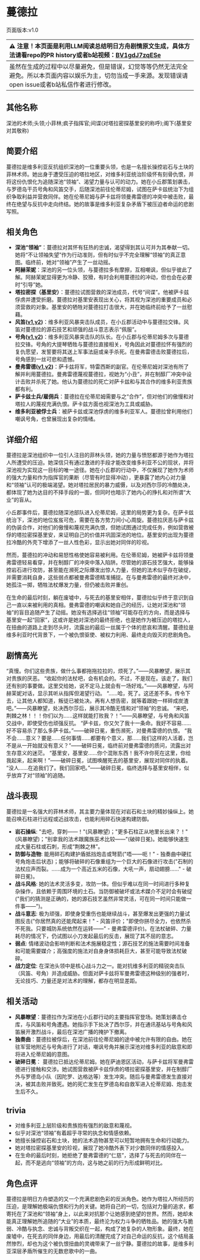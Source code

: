 # 蔓德拉
页面版本:v1.0
 

| :warning: 注意！本页面是利用LLM阅读总结明日方舟剧情原文生成，具体方法请看repo的PR history或者b站视频：[BV1gdJ7zqESe](https://www.bilibili.com/video/BV1gdJ7zqESe/)         |
|:----------------------------|
| 虽然在生成的过程中以尽量避免，但是错误，幻觉等等仍然无法完全避免。所以本页面内容以娱乐为主，切勿当成一手来源。发现错误请open issue或者b站私信作者进行修改。|



## 其他名称
深池的术师;头领;小菲林;疯子指挥官;间谍(对塔拉密探基里安的称呼);阁下(基里安对其敬称)
## 简要介绍
蔓德拉是维多利亚反抗组织深池的一位重要头领，也是一名擅长操控岩石与土块的菲林术师。她出身于遭受压迫的塔拉地区，对维多利亚统治阶级怀有刻骨仇恨，并将这份仇恨化为追随深池“领袖”、渴望力量与认可的动力。她在小丘郡策划袭击，与罗德岛干员号角和风笛交手，后随深池前往伦蒂尼姆，试图在萨卡兹统治下为组织争取利益并营救同伴。她在伦蒂尼姆与萨卡兹将领曼弗雷德的冲突中被击败，最终在绝望与反抗中走向终结。她的故事是维多利亚复杂矛盾下被压迫者命运的悲剧写照。
## 相关角色
-   **深池“领袖”**：蔓德拉对其怀有狂热的忠诚，渴望得到其认可并为其奉献一切。她将“不让领袖失望”作为行动准则，但有时似乎不完全理解“领袖”的真正意图。临终前，她对“领袖”产生了一丝动摇。
-   **阿赫茉妮**：深池的另一位头领，与蔓德拉多有摩擦，互相嘲讽，但似乎彼此了解。阿赫茉妮显得更为冷静、狡猾，有时会利用蔓德拉的冲动，但也会在必要时“引导”她。
-   **塔拉密探（基里安）**：蔓德拉试图营救的深池成员，代号“间谍”。他被萨卡兹俘虏并遭受折磨。蔓德拉对基里安表现出关心，将其视为深池的重要成员和必须营救的对象。基里安的牺牲对蔓德拉打击很大，并在她临终前给予了一丝慰藉。
-   **风笛([v1](char_222_bpipe.md),[v2](../char_v3/char_222_bpipe.md))**：维多利亚风暴突击队成员，在小丘郡活动中与蔓德拉交锋。风笛对蔓德拉的源石技艺和顽强的战斗意志表示“佩服”。
-   **号角([v1](char_4039_horn.md),[v2](../char_v3/char_4039_horn.md))**：维多利亚风暴突击队的队长。在小丘郡与伦蒂尼姆多次与蔓德拉交锋。号角的大提琴牺牲与蔓德拉直接相关，号角因此对蔓德拉怀有强烈的复仇愿望，发誓要将其送上军事法庭或亲手杀死。在曼弗雷德击败蔓德拉后，号角感到一丝可悲和遗憾。
-   **曼弗雷德([v1](extended_char_man_fu_lei_de.md),[v2](../char_v3/extended_char_man_fu_lei_de.md))**：萨卡兹将军，特雷西斯的副官。在伦蒂尼姆对深池有所了解并利用蔓德拉。曼弗雷德蔑视蔓德拉，视她为“小丑”，并在制醇厂冲突中设计击败并杀死了她。他认为蔓德拉的死亡对萨卡兹和与其合作的维多利亚贵族都有利。
-   **萨卡兹士兵/雇佣兵**：蔓德拉在伦蒂尼姆需要与之“合作”，但对他们的傲慢和对塔拉人的蔑视充满仇恨。萨卡兹方面也视深池为工具或威胁。
-   **维多利亚被俘士兵**：被萨卡兹或深池俘虏的维多利亚军人。蔓德拉曾利用他们嘲讽号角，也曾展现出复杂的情绪。
## 详细介绍
蔓德拉是深池组织中一位引人注目的菲林头领，她的力量与愤怒都源于她作为塔拉人所遭受的压迫。她深信只有通过激进的手段才能改变维多利亚不公的现状，并将深池视为实现这一目标的唯一途径。她在小丘郡的行动中，不仅展现了她作为术师的强大力量和作为指挥官的果断（尽管有时显得冲动），更暴露了她内心对力量和“领袖”认可的极端渴望。她对塔拉居民的暴力威慑，以及对西尔莎的冷酷处决，都体现了她为达目的不择手段的一面，但同时也暗示了她内心的挣扎和对所谓“大业”的盲从。

小丘郡事件后，蔓德拉随深池部队进入伦蒂尼姆，这里的局势更为复杂。在萨卡兹统治下，深池的地位岌岌可危，需要在各方势力间小心周旋。蔓德拉厌恶与萨卡兹的伪装合作，对他们的傲慢和蔑视充满仇恨，但她试图通过完成任务，例如营救被俘的塔拉密探基里安，来证明自己的价值并巩固深池的地位。基里安的出现为蔓德拉冷酷的外壳下增添了一丝人性色彩，显示出她对同伴的珍视。

然而，蔓德拉的冲动和易怒性格使她容易被利用。在伦蒂尼姆，她被萨卡兹将领曼弗雷德轻易看穿，并在制醇厂的冲突中落入陷阱。尽管她的源石技艺强大，能够操控岩石进行攻防，甚至能在濒死之际爆发出惊人力量，但她的法术似乎存在破绽，并需要消耗自身，这些弱点都被曼弗雷德精准捕捉。在与曼弗雷德的最终对决中，她孤注一掷，牺牲法杖爆发力量，但仍被击败并重创。

在生命的最后时刻，躺在废墟中，与死去的基里安相伴，蔓德拉似乎终于意识到自己一直以来被利用的真相。曼弗雷德的嘲讽和她自己的经历，让她对深池和“领袖”的盲目追随产生了动摇。她没有选择逃往“领袖”可能存在的方向，而是选择与基里安一起“回家”，这或许是她对深池的最终拒绝，也是她作为被压迫的塔拉人，在扭曲的道路上走到尽头时，流露出的最后一丝属于个体的悲哀和清醒。蔓德拉是维多利亚时代背景下，一个被仇恨驱使、被权力利用、最终走向毁灭的悲剧角色。
## 剧情高光
“真慢。你们这些贵族，做什么事都拖拖拉拉的，烦死了。”——风暴瞭望，展示其对贵族的厌恶。
“收起你的法杖吧，会有机会的。不过，不是现在。该走了，我们还有别的事要做。这里交给她，说不定马上就会有一场好戏。”——风暴瞭望，与阿赫茉妮对话，显示其听从指挥但渴望行动。
“......哈，死了。这还差不多。传令下去，让其他人都知道，叛徒已被处决。再有人想告密，就等着跟她一样碎成炭渣吧。”——风暴瞭望，处决西尔莎后，展示其冷酷无情和对“领袖”的忠诚。
“来吧，荆棘之林！！！你们以为......这样就能打败我？！”——风暴瞭望，与号角和风笛交战中，即使受伤也顽强反抗。
“萨卡兹，你又欠了我十一条命。我好不容易......好不容易杀了那么多萨卡兹。”——破碎日冕，重伤濒死，对曼弗雷德的仇恨。
“我不会......意义？要是......任何事情......都要有个意义，那......我们这样的人活着，岂不是从一开始就没有意义？”——破碎日冕，临终前对曼弗雷德的质问，流露出对生存意义的迷茫。
“基里安，基里安......你个混账东西！我不许你死在这里，你给我起来，起来啊！”——破碎日冕，试图唤醒死去的基里安，展现对同伴的执着。
“没人......在追我们了。我们回家吧。”——破碎日冕，临终选择与基里安相伴，似乎放弃了对“领袖”的追随。
## 战斗表现
蔓德拉是一名强大的菲林术师，其主要力量体现在对岩石和土块的精妙操纵上。她能召唤石柱进行远程或近战攻击，也能利用碎石快速构建防御。
*   **岩石操纵**: "去吧，穿刺——！"(风暴瞭望)；"更多石柱正从地里长出来？！"(风暴瞭望)；"别拿我的法术跟魔族巫术比较——"(破碎日冕)。她能够快速生成大量石柱或石刺，形成“荆棘之林”。
*   **防御与造物**: 能用碎石构建护盾抵挡炮击或弩箭("唔——呃！" - 独奏曲中硬扛号角炮击后状态)；能够将破碎的石像重组为一个巨大的石像进行攻击("石制的法杖应声而裂。......成为一个高近五米的石像，大吼一声，扇动翅膀......" - 破碎日冕)。
*   **战斗风格**: 她的法术灵活多变，攻防一体。但似乎难以在同一时间进行多种复杂操作，且依赖于周围环境的土石。当防御被破坏或法术媒介不足时会有破绽("我们的猜测是正确的，她的源石技艺虽然非常灵活，可在同一时间只能做一件事——")。
*   **战斗意志**: 极为顽强，即使身受重伤也能继续战斗，甚至爆发出更强的力量试图反击("你居然真的还能爬起来！" - 风笛评价；"即使你拼尽全力，也依然杀不死我。只要城防系统依然在运转——" - 曼弗雷德评价)。在法杖破碎、力量耗尽的情况下，仍试图以小刀发起最后的反击，展现了其不屈的意志。
*   **弱点**: 情绪波动会影响判断和法术施展稳定性；源石技艺的施法需要时间准备和可能需要媒介；高强度的施法对自身身体损耗巨大，甚至可能导致法杖破碎。
*   **战力定位**: 在深池头领中是核心战斗力之一。能对抗维多利亚的精锐突击队（风笛、号角）并造成威胁。但面对萨卡兹将军曼弗雷德这种级别的强者时，无论技巧、力量还是对法术的理解，都存在明显差距。
## 相关活动
-   **风暴瞭望**：蔓德拉作为深池在小丘郡行动的主要指挥官登场。她策划袭击仓库，与风笛和号角遭遇。她指示手下处决了西尔莎，并在通讯基站与号角和风笛展开激烈战斗，最后在深池广播的掩护下撤离。
-   **独奏曲**：蔓德拉被俘后，在深池前往伦蒂尼姆的途中被允许有限的自由。她在驻军营地附近与号角进行了对话，嘲讽号角并展示深池对维多利亚的敌意和即将进入伦蒂尼姆的意图。
-   **破碎日冕**： 蔓德拉已抵达伦蒂尼姆。她在萨迪恩区活动，与萨卡兹将军曼弗雷德进行接触和交涉。她试图营救被萨卡兹俘虏的塔拉密探基里安，并在制醇厂外与罗德岛小队（因陀罗、达格达等）发生冲突。随后与曼弗雷德发生直接对决，被其击败并致死。她的死亡发生在罗德岛和自救军进入伦蒂尼姆、炮击发生后不久。
## trivia
*   对维多利亚上层阶级和贵族抱有强烈的敌意和蔑视。
*   似乎对深池“领袖”有着超乎寻常的执念和情感依赖。
*   她擅长操控岩石和土块，她的法术造物甚至可以短暂地拥有生命和行动能力。
*   她对塔拉密探基里安的珍视，展现了她冷酷外表下对少数同伴的情感投入。
*   在生命的最后时刻，她拒绝了曼弗雷德的“仁慈”，选择了与死去的同伴在一起，而不是逃向“领袖”的方向，这与她之前的行为形成鲜明对比。
## 角色点评
蔓德拉是明日方舟塑造的又一个充满悲剧色彩的反派角色。她作为塔拉人所经历的压迫，是理解她极端仇恨和行为的关键。她将自己的一切，包括对力量的追求，都寄托在了深池和“领袖”身上，以此来对抗那个让她感到绝望的世界。然而，她却未能真正理解她所追随的“大业”的本质，最终沦为权力斗争的牺牲品。她的强大与脆弱、冷酷与执念、忠诚与背叛交织在一起，构成了她复杂的人物形象。最终，她在废墟中，在死去的同伴身边，用最后的清醒完成了对自己命运的反抗，这个结局虽然惨烈，却也为这个被仇恨扭曲的灵魂带来了一丝宁静。蔓德拉的故事，是维多利亚深层矛盾所催生的无数悲歌中的一曲。